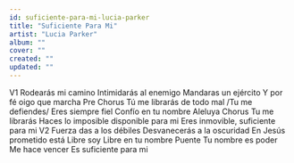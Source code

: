 ```yaml
---
id: suficiente-para-mi-lucia-parker
title: "Suficiente Para Mi"
artist: "Lucia Parker"
album: ""
cover: ""
created: ""
updated: ""
---
```


V1
Rodearás   mi   camino
Intimidarás   al   enemigo
Mandaras   un   ejército
Y   por   fé   oigo   que   marcha
Pre Chorus
Tú   me   librarás   de   todo   mal
/Tu   me   defiendes/
Eres   siempre   fiel
Confío   en   tu   nombre
Aleluya
Chorus
Tu   me   librarás
Haces   lo   imposible   disponible   para   mi
Eres   inmovible,   suficiente   para   mi
V2
Fuerza   das   a   los   débiles
Desvanecerás   a   la   oscuridad
En   Jesús   prometido   está
Libre   soy
Libre   en   tu   nombre
Puente
Tu   nombre   es   poder
Me   hace   vencer
Es   suficiente   para   mi